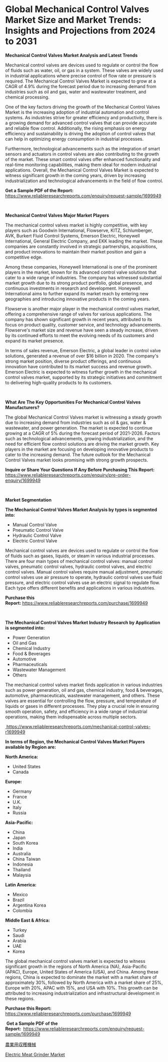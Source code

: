 <p><h1>Global Mechanical Control Valves Market Size and Market Trends: Insights and Projections from 2024 to 2031</h1></p><p><strong>Mechanical Control Valves Market Analysis and Latest Trends</strong></p>
<p><p>Mechanical control valves are devices used to regulate or control the flow of fluids such as water, oil, or gas in a system. These valves are widely used in industrial applications where precise control of flow rate or pressure is required. The Mechanical Control Valves Market is expected to grow at a CAGR of 4.9% during the forecast period due to increasing demand from industries such as oil and gas, water and wastewater treatment, and chemical processing.</p><p>One of the key factors driving the growth of the Mechanical Control Valves Market is the increasing adoption of industrial automation and control systems. As industries strive for greater efficiency and productivity, there is a growing demand for advanced control valves that can provide accurate and reliable flow control. Additionally, the rising emphasis on energy efficiency and sustainability is driving the adoption of control valves that can help in optimizing energy consumption in industrial processes.</p><p>Furthermore, technological advancements such as the integration of smart sensors and actuators in control valves are also contributing to the growth of the market. These smart control valves offer enhanced functionality and real-time monitoring capabilities, making them ideal for modern industrial applications. Overall, the Mechanical Control Valves Market is expected to witness significant growth in the coming years, driven by increasing industrialization and technological advancements in the field of flow control.</p></p>
<p><strong>Get a Sample PDF of the Report:&nbsp;</strong> <a href="https://www.reliableresearchreports.com/enquiry/request-sample/1699949">https://www.reliableresearchreports.com/enquiry/request-sample/1699949</a></p>
<p>&nbsp;</p>
<p><strong>Mechanical Control Valves Major Market Players</strong></p>
<p><p>The mechanical control valves market is highly competitive, with key players such as Goodwin International, Flowserve, KITZ, Schlumberger, AVK, Burkert Fluid Control Systems, Emerson Electric, Honeywell International, General Electric Company, and EKK leading the market. These companies are constantly involved in strategic partnerships, acquisitions, and product innovations to maintain their market position and gain a competitive edge.</p><p>Among these companies, Honeywell International is one of the prominent players in the market, known for its advanced control valve solutions that cater to a wide range of industries. The company has witnessed substantial market growth due to its strong product portfolio, global presence, and continuous investments in research and development. Honeywell International aims to further expand its market reach by entering new geographies and introducing innovative products in the coming years.</p><p>Flowserve is another major player in the mechanical control valves market, offering a comprehensive range of valves for various applications. The company has shown significant growth in recent years, attributed to its focus on product quality, customer service, and technology advancements. Flowserve's market size and revenue have seen a steady increase, driven by its continued efforts to meet the evolving needs of its customers and expand its market presence.</p><p>In terms of sales revenue, Emerson Electric, a global leader in control valve solutions, generated a revenue of over $16 billion in 2020. The company's strong market position, diverse product offerings, and continuous innovation have contributed to its market success and revenue growth. Emerson Electric is expected to witness further growth in the mechanical control valves market, supported by its strategic initiatives and commitment to delivering high-quality products to its customers.</p></p>
<p>&nbsp;</p>
<p><strong>What Are The Key Opportunities For Mechanical Control Valves Manufacturers?</strong></p>
<p><p>The global Mechanical Control Valves market is witnessing a steady growth due to increasing demand from industries such as oil & gas, water & wastewater, and power generation. The market is expected to continue growing at a CAGR of 5% during the forecast period of 2021-2026. Factors such as technological advancements, growing industrialization, and the need for efficient flow control solutions are driving the market growth. Key players in the market are focusing on developing innovative products to cater to the increasing demand. The future outlook for the Mechanical Control Valves market looks promising with strong growth prospects.</p></p>
<p><strong>Inquire or Share Your Questions If Any Before Purchasing This Report:</strong> <a href="https://www.reliableresearchreports.com/enquiry/pre-order-enquiry/1699949">https://www.reliableresearchreports.com/enquiry/pre-order-enquiry/1699949</a></p>
<p>&nbsp;</p>
<p><strong>Market Segmentation</strong></p>
<p><strong>The Mechanical Control Valves Market Analysis by types is segmented into:</strong></p>
<p><ul><li>Manual Control Valve</li><li>Pneumatic Control Valve</li><li>Hydraulic Control Valve</li><li>Electric Control Valve</li></ul></p>
<p><p>Mechanical control valves are devices used to regulate or control the flow of fluids such as gases, liquids, or steam in various industrial processes. There are four main types of mechanical control valves: manual control valves, pneumatic control valves, hydraulic control valves, and electric control valves. Manual control valves require manual adjustment, pneumatic control valves use air pressure to operate, hydraulic control valves use fluid pressure, and electric control valves use an electric signal to regulate flow. Each type offers different benefits and applications in various industries.</p></p>
<p><strong>Purchase this Report:&nbsp;</strong><a href="https://www.reliableresearchreports.com/purchase/1699949">https://www.reliableresearchreports.com/purchase/1699949</a></p>
<p>&nbsp;</p>
<p><strong>The Mechanical Control Valves Market Industry Research by Application is segmented into:</strong></p>
<p><ul><li>Power Generation</li><li>Oil and Gas</li><li>Chemical Industry</li><li>Food & Beverages</li><li>Automotive</li><li>Pharmaceuticals</li><li>Wastewater Management</li><li>Others</li></ul></p>
<p><p>The mechanical control valves market finds application in various industries such as power generation, oil and gas, chemical industry, food & beverages, automotive, pharmaceuticals, wastewater management, and others. These valves are essential for controlling the flow, pressure, and temperature of liquids or gases in different processes. They play a crucial role in ensuring smooth operation, safety, and efficiency in a wide range of industrial operations, making them indispensable across multiple sectors.</p></p>
<p><a href="https://www.reliableresearchreports.com/mechanical-control-valves-r1699949">&nbsp;https://www.reliableresearchreports.com/mechanical-control-valves-r1699949</a></p>
<p><strong>In terms of Region, the Mechanical Control Valves Market Players available by Region are:</strong></p>
<p>
    <p> <strong> North America: </strong>
        <ul>
            <li>United States</li>
            <li>Canada</li>
        </ul>
        </p> 
    <p> <strong> Europe: </strong>
        <ul>
            <li>Germany</li>
            <li>France</li>
            <li>U.K.</li>
            <li>Italy</li>
            <li>Russia</li>
        </ul>
        </p> 
    <p> <strong> Asia-Pacific: </strong>
        <ul>
            <li>China</li>
            <li>Japan</li>
            <li>South Korea</li>
            <li>India</li>
            <li>Australia</li>
            <li>China Taiwan</li>
            <li>Indonesia</li>
            <li>Thailand</li>
            <li>Malaysia</li>
        </ul>
        </p> 
    <p> <strong> Latin America: </strong>
        <ul>
            <li>Mexico</li>
            <li>Brazil</li>
            <li>Argentina Korea</li>
            <li>Colombia</li>
        </ul>
        </p> 
    <p> <strong> Middle East & Africa: </strong>
        <ul>
            <li>Turkey</li>
            <li>Saudi</li>
            <li>Arabia</li>
            <li>UAE</li>
            <li>Korea</li>
        </ul>
    </p>
    </p>
<p><p>The global mechanical control valves market is expected to witness significant growth in the regions of North America (NA), Asia-Pacific (APAC), Europe, United States of America (USA), and China. Among these regions, China is expected to dominate the market with a market share of approximately 30%, followed by North America with a market share of 25%, Europe with 20%, APAC with 15%, and USA with 10%. This growth can be attributed to increasing industrialization and infrastructural development in these regions.</p></p>
<p><strong>Purchase this Report: </strong><a href="https://www.reliableresearchreports.com/purchase/1699949">https://www.reliableresearchreports.com/purchase/1699949</a></p>
<p>&nbsp;<strong>Get a Sample PDF of the Report:&nbsp;&nbsp;</strong><a href="https://www.reliableresearchreports.com/enquiry/request-sample/1699949">https://www.reliableresearchreports.com/enquiry/request-sample/1699949</a></p>
<p><strong></strong></p>
<p><p><a href="https://medium.com/@idellamante2023/%E8%BE%B2%E6%A5%AD%E5%8F%8E%E7%A9%AB%E6%A9%9F%E6%A2%B0%E5%B8%82%E5%A0%B4-2031%E5%B9%B4%E3%81%BE%E3%81%A7%E3%81%AE%E3%83%88%E3%83%AC%E3%83%B3%E3%83%89-%E4%BA%88%E6%B8%AC-%E7%AB%B6%E4%BA%89%E5%88%86%E6%9E%90-a5a801f4b9b4">農業用収穫機械</a></p><p><a href="https://github.com/RoccoManning/Market-Research-Report-List-4/blob/main/electric-meat-grinder-market.md">Electric Meat Grinder Market</a></p></p>